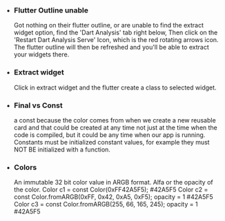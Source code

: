 - ### Flutter Outline unable

  Got nothing on their flutter outline, or are unable to find the extract widget option, find the 'Dart Analysis'
  tab right below, Then click on the 'Restart Dart Analysis Serve' Icon, which is the red rotating arrows icon.
  The flutter outline will then be refreshed and you'll be able to extract your widgets there.

- ### Extract widget

  Click in extract widget and the flutter create a class to selected widget.

- ### Final vs Const

  a const because the color comes from when we create a new reusable card
  and that could be created at any time not just at the time when the code is compiled, but it could be
  any time when our app is running. Constants must be initialized constant values, for example
  they must NOT BE initialized with a function.

- ### Colors
  An immutable 32 bit color value in ARGB format.
  Alfa or the opacity of the color.
  Color c1 = const Color(0xFF42A5F5); #42A5F5
  Color c2 = const Color.fromARGB(0xFF, 0x42, 0xA5, 0xF5); opacity = 1 #42A5F5
  Color c3 = const Color.fromARGB(255, 66, 165, 245); opacity = 1 #42A5F5
